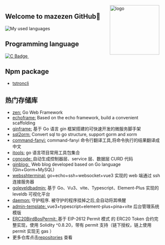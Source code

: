 <img src="https://github-readme-stats.vercel.app/api?username=mazezen&show_icons=true&theme=radical" alt="logo" height="160" align="right" style="margin: 5px; margin-bottom: 20px;" />
<!-- <img src="https://github-profile-trophy.vercel.app/?username=mazezen&theme=flat" alt="logo" height="160" align="right" style="margin: 5px;margin-bottom: 20px;" /> -->

## Welcome to mazezen GitHub👋

![My used languages](https://github-readme-stats.vercel.app/api/top-langs/?username=mazezen&layout=compact&hide_border=true&langs_count=6&hide=html,css,CMake,Makefile,Blade,vue,JavaScript,Less,SCSS,Dockerfile,shell)

<h2 id="programming-language">Programming language</h2>
  <p>
    <a href="https://www.cprogramming.com/">
    <img src="https://img.shields.io/badge/-C-A8B9CC?style=flat-square&logo=c&logoColor=ffffff" alt="C Badge"/>
    </a>
    <a href="https://golang.google.cn/"
      ><img
        src="https://img.shields.io/badge/-Go-00ADD8?style=flat-square&logo=go&logoColor=ffffff"
        alt=""
    /></a>
    <a href="https://www.java.com/"
      ><img
        src="https://img.shields.io/badge/-Java-007396?style=flat-square&logo=java&logoColor=ffffff"
        alt=""
    /></a>
    <a href="https://www.php.net/"
      ><img
        src="https://img.shields.io/badge/-PHP-777BB4?style=flat-square&logo=php&logoColor=ffffff"
        alt=""
    /></a>
    <a href="https://www.python.org/"
      ><img
        src="https://img.shields.io/badge/-Python-3776AB?style=flat-square&logo=python&logoColor=ffffff"
        alt=""
    /></a>
    <a href="https://nodejs.org/"
      ><img
        src="https://img.shields.io/badge/-Node.js-339933?style=flat-square&logo=node.js&logoColor=ffffff"
        alt=""
    /></a>
    <a href="https://www.javascript.com/"
      ><img
        src="https://img.shields.io/badge/-JavaScript-F7DF1E?style=flat-square&logo=javascript&logoColor=ffffff"
        alt=""
    /></a>
    <a href="https://vuejs.org/"
      ><img
        src="https://img.shields.io/badge/-Vue.js-4FC08D?style=flat-square&logo=vuedotjs&logoColor=ffffff"
        alt=""
    /></a>
    <a href="https://reactjs.org/"
      ><img
        src="https://img.shields.io/badge/-React-61DAFB?style=flat-square&logo=react&logoColor=ffffff"
        alt=""
    /></a>
  </p>

## Npm package
- <a href="https://www.npmjs.com/package/tstroncli">tstroncli</a>

## **热门存储库**

- <a href="https://github.com/mazezen/zen">zen:</a> Go Web Framework
- <a href="https://github.com/mazezen/echoframe">echoframe:</a> Based on the echo framework, build a convenient scaffolding
- <a href="https://github.com/mazezen/ginframe">ginframe:</a> 基于 Go 语言 gin 框架搭建的可快速开发的微服务脚手架
- <a href="https://github.com/mazezen/sql2orm">sql2orm:</a> Convert sql to go structure, support gorm and xorm
- <a href="https://github.com/mazezen/command-fanyi">command-fanyi:</a> command-fanyi 命令行翻译工具,将命令执行的结果翻译成中文
- <a href="https://github.com/mazezen/itools">itools:</a> go 语言项目常用工具包集合
- <a href="https://github.com/mazezen/cgncode">cgncode: </a> 自动生成控制器层、service 层、数据层 CURD 代码
- <a href="https://github.com/mazezen/ginblog">ginblog: </a> Web blog developed based on Go language (Gin+Gorm+MySQL)
- <a href="https://github.com/mazezen/websshterminal">websshterminal:</a> go+echo+ssh+websocket+vue3 实现的 web 端通过 ssh 连接服务器
- <a href="https://github.com/mazezen/goleveldbadmin">goleveldbadmin:</a> 基于 Go、Vu3、vite、Typescript、Element-Plus 实现的 leveldb 可视化平台
- <a href="https://github.com/mazezen/daemon">daemon:</a> 守护程序. 被守护的程序挂掉之后,会自动将其唤醒
- <a href="https://github.com/mazezen/admin-template">admin-template: </a>vue3+typescript+element-plus+pina+vite 后台管理系统模版
- <a href="https://github.com/mazezen/ERC20BirdBosPermit">ERC20BirdBosPermit: </a>基于 EIP-2612 Permit 模式 的 ERC20 Token 合约完整实现，使用 Solidity ^0.8.20，带有 permit 支持（链下授权，链上使用 permit 实现无 gas ）
- 更多仓库点击<a href="https://github.com/mazezen?tab=repositories">repositories</a> 查看

<!-- - 🎓 CSU(master's degree) -->
<!-- - - 🔗 [**mazezen's website**](http://caixiaoxin.cn) -->
<!-- - 🔗 [**mazezen's blog**](http;//caixiaoxin.cn) -->
<!-- - 🔧 [**在线sql转orm工具**](http://sql2orm.caixiaoxin.cn) -->
<!-- - 🔗 [**后台通用模版在线体验**](http://admin-template.caixiaoxin.cn) -->
<!-- - ❤  Program language:  C、Go、Java、Php、Js、Ts、Vue -->

<!-- <img src="https://github-profile-trophy.vercel.app/?username=jeffcail&theme=flat" alt="logo" height="120" align="center" style="margin: auto; margin-bottom: 20px;" /> -->
